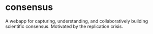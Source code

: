 # consensus
A webapp for capturing, understanding, and collaboratively building scientific consensus. Motivated by the replication crisis.
